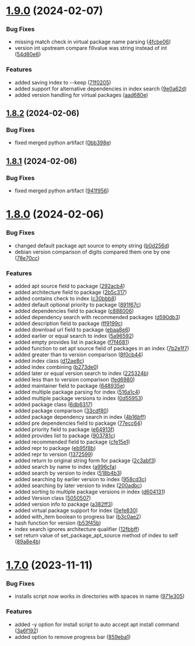 # [1.9.0](https://github.com/RonTamG/pyapt/compare/v1.8.2...v1.9.0) (2024-02-07)


### Bug Fixes

* missing match check in virtual package name parsing ([4fcbe06](https://github.com/RonTamG/pyapt/commit/4fcbe060903b6a37e97d2b9891e60b82ccd18cfd))
* version int upstream compare fillvalue was string instead of int ([54d80e6](https://github.com/RonTamG/pyapt/commit/54d80e630df711c83bb4fc69b87137ddbb99a867))


### Features

* added saving index to --keep ([71f0205](https://github.com/RonTamG/pyapt/commit/71f0205889145593ce661be53a0f42f9a6bfcb39))
* added support for alternative dependencies in index search ([9e0a62d](https://github.com/RonTamG/pyapt/commit/9e0a62df59f295f152cc87bad45dff86a8100e67))
* added version handling for virtual packages ([aad680e](https://github.com/RonTamG/pyapt/commit/aad680e868ed629f9e906f323752b2c09c5f386d))



## [1.8.2](https://github.com/RonTamG/pyapt/compare/v1.8.1...v1.8.2) (2024-02-06)


### Bug Fixes

* fixed merged python artifact ([0bb398e](https://github.com/RonTamG/pyapt/commit/0bb398e010397c0a8fdec509e4fe06d5f6d1eff5))



## [1.8.1](https://github.com/RonTamG/pyapt/compare/v1.8.0...v1.8.1) (2024-02-06)


### Bug Fixes

* fixed merged python artifact ([941f956](https://github.com/RonTamG/pyapt/commit/941f95692b1bb387c8e6af547fe4530af6d47d17))



# [1.8.0](https://github.com/RonTamG/pyapt/compare/v1.7.0...v1.8.0) (2024-02-06)


### Bug Fixes

* changed default package apt source to empty string ([b0d256d](https://github.com/RonTamG/pyapt/commit/b0d256d48d360c761de8bbbf4cc69f599d65499e))
* debian version comparison of digits compared them one by one ([78e70cc](https://github.com/RonTamG/pyapt/commit/78e70cc4dc0f370067b6ff987e31cc388fa04f0b))


### Features

* added apt source field to package ([292acb4](https://github.com/RonTamG/pyapt/commit/292acb4a128ee529e8b489676b05f1e2b8c07f8e))
* added architecture field to package ([2b5c317](https://github.com/RonTamG/pyapt/commit/2b5c317906217b86c0b89a21f64c125dcee64956))
* added contains check to index ([c30bbb8](https://github.com/RonTamG/pyapt/commit/c30bbb8b14d9f25d9e97daaae75acb116214b56f))
* added default optional priority to package ([891f67c](https://github.com/RonTamG/pyapt/commit/891f67c1a222451c5d0da6dfb0bb30a7ef7394d6))
* added dependencies field to package ([c888006](https://github.com/RonTamG/pyapt/commit/c888006590bdfd8356b8e84c00c4ff3a7951d79a))
* added dependency search with recommended packages ([d590db3](https://github.com/RonTamG/pyapt/commit/d590db3382a11dfc38733f592d1dccc34aff2a47))
* added description field to package ([ff9199c](https://github.com/RonTamG/pyapt/commit/ff9199cac54d04e8b8c4b6b93163111e9272c775))
* added download url field to package ([ebaa8e6](https://github.com/RonTamG/pyapt/commit/ebaa8e69161a84b7950d6fad13d9c46656aae50e))
* added earlier or equal search to index ([5a96592](https://github.com/RonTamG/pyapt/commit/5a96592c404d5b5b8bac0556c90eff5063592400))
* added empty provides list in package ([f7f4681](https://github.com/RonTamG/pyapt/commit/f7f4681651ff136cb37d11d7cccb34b69086a202))
* added function to set apt source field of packages in an index ([7b2e1f7](https://github.com/RonTamG/pyapt/commit/7b2e1f7c8919868c26c769de432aecd8fea0072b))
* added greater than to version comparison ([8f0cb44](https://github.com/RonTamG/pyapt/commit/8f0cb446babe48a15066f7f3b5f1b53aafc1fc57))
* added index class ([d12ae8c](https://github.com/RonTamG/pyapt/commit/d12ae8c333b73cd66c8a18f7fc868aa2f0b5819b))
* added index combining ([b273de0](https://github.com/RonTamG/pyapt/commit/b273de0c4a71fb4588827b5025b944cf958c4086))
* added later or equal version search to index ([225324b](https://github.com/RonTamG/pyapt/commit/225324b02bc8212754afd8bf3766c5dd88035c40))
* added less than to version comparison ([fed6980](https://github.com/RonTamG/pyapt/commit/fed6980176eba7431a48fedd5a7a0745c4ef68bd))
* added maintainer field to package ([648935e](https://github.com/RonTamG/pyapt/commit/648935e9069a5dc6dd00d1d70591ddb343e8a006))
* added multiple package parsing for index ([516a1c4](https://github.com/RonTamG/pyapt/commit/516a1c4fc014b348341199afad13c76cc8ecd3f3))
* added multiple package versions to index ([0d55953](https://github.com/RonTamG/pyapt/commit/0d559539fab5c254d24c4a85830e40e54b297089))
* added package class ([6db6317](https://github.com/RonTamG/pyapt/commit/6db6317b0bdcdd471b2e24afcfa91649baad77aa))
* added package comparison ([33cdf80](https://github.com/RonTamG/pyapt/commit/33cdf80fc35135a859b84b34f114099eda2f0732))
* added package dependency search in index ([4b16bff](https://github.com/RonTamG/pyapt/commit/4b16bff268506e2568651381df1624fe36611e6e))
* added pre dependencies field to package ([77ecc64](https://github.com/RonTamG/pyapt/commit/77ecc644642693cdf889ba7870587525ed04bd4e))
* added priority field to package ([e64913f](https://github.com/RonTamG/pyapt/commit/e64913f3b3182d8605460d578dd0ab43d6d451d7))
* added provides list to package ([903781c](https://github.com/RonTamG/pyapt/commit/903781cc3e30843ad0affba7322154a145601e4f))
* added recommended field to package ([cfe15e1](https://github.com/RonTamG/pyapt/commit/cfe15e1b11381ca648845854c2df620dda21bb27))
* added repr to package ([eb95f8b](https://github.com/RonTamG/pyapt/commit/eb95f8bad5fd8a16dbcbc6078e44351aa37f2b20))
* added repr to version ([1372599](https://github.com/RonTamG/pyapt/commit/1372599b217c33368ee2a2efab0b9aefbc648d0a))
* added return to original string form for package ([2c3abf3](https://github.com/RonTamG/pyapt/commit/2c3abf39410158209cc3967a26f2ed509872cbc0))
* added search by name to index ([a996cfa](https://github.com/RonTamG/pyapt/commit/a996cfac2c1159a799c090280cf003e019a1919e))
* added search by version to index ([518b4b3](https://github.com/RonTamG/pyapt/commit/518b4b341bd1ff1556627df97b6d400d17ef7a40))
* added searching by earlier version to index ([958cd3c](https://github.com/RonTamG/pyapt/commit/958cd3c96bcfa1883647a85bbf51115e97c45393))
* added searching by later version to index ([200adbc](https://github.com/RonTamG/pyapt/commit/200adbcd5dcceb3d42793c4abc89fd00cf4f9b30))
* added sorting to multiple package versions in index ([d604131](https://github.com/RonTamG/pyapt/commit/d60413185a288b0454286617bb52dfa298962188))
* added Version class ([5050507](https://github.com/RonTamG/pyapt/commit/5050507811a8931272e83b113bd0a9463fb367cf))
* added version info to package ([a382ff3](https://github.com/RonTamG/pyapt/commit/a382ff3304dcd21a29a0e374bff5d3cb9fac6dbb))
* added virtual package support for index ([0efe830](https://github.com/RonTamG/pyapt/commit/0efe83015e695e0dd8e7d2dae6f5d9b0c9b3a594))
* added with_item boolean to progress bar ([b3c0ae2](https://github.com/RonTamG/pyapt/commit/b3c0ae25f28cb6d2511f4e8ed81800c1358bbc9c))
* hash function for version ([b53f45b](https://github.com/RonTamG/pyapt/commit/b53f45b334a69e498a1e3b1be2eb265624d99c43))
* index search ignores architecture qualifier ([12fbbff](https://github.com/RonTamG/pyapt/commit/12fbbff8732931ac233c4705bfce80aa49d85a9b))
* set return value of set_package_apt_source method of index to self ([89a8e4b](https://github.com/RonTamG/pyapt/commit/89a8e4b4d055eac8e743264a979e2579890ce202))



# [1.7.0](https://github.com/RonTamG/pyapt/compare/v1.6.1...v1.7.0) (2023-11-11)


### Bug Fixes

* installs script now works in directories with spaces in name ([971e305](https://github.com/RonTamG/pyapt/commit/971e3053e05c12d63b521021859f78e649a1f2e6))


### Features

* added -y option for install script to auto accept apt install command ([3a6f192](https://github.com/RonTamG/pyapt/commit/3a6f1927a9c0ec43755ab91e477bac33553b4eb2))
* added option to remove progress bar ([859eba1](https://github.com/RonTamG/pyapt/commit/859eba1b6dcef941ede9fa0121443b5ab95f94b7))



